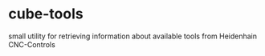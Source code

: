 # cube-tools
small utility for retrieving information about available tools from Heidenhain CNC-Controls

